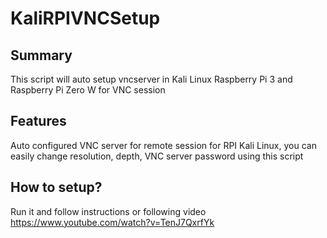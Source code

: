# KaliRPIVNCSetup
## Summary
This script will auto setup vncserver in Kali Linux Raspberry Pi 3 and Raspberry Pi Zero W for VNC session
## Features 
Auto configured VNC server for remote session for RPI Kali Linux, you can easily change resolution, depth, VNC server password using this script 
## How to setup?
Run it and follow instructions or following video
https://www.youtube.com/watch?v=TenJ7QxrfYk
